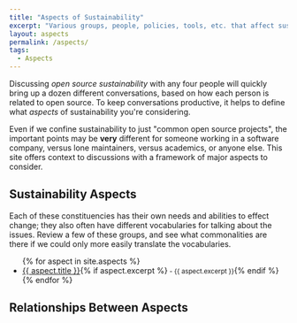 ```yaml
---
title: "Aspects of Sustainability"
excerpt: "Various groups, people, policies, tools, etc. that affect sustainability."
layout: aspects
permalink: /aspects/
tags:
  - Aspects
--- 
```


Discussing *open source sustainability* with any four people will quickly bring up a dozen different conversations, based on how each person is related to open source.  To keep conversations productive, it helps to define what *aspects* of sustainability you're considering.

Even if we confine sustainability to just "common open source projects", the important points may be **very** different for someone working in a software company, versus lone maintainers, versus academics, or anyone else.  This site offers context to discussions with a framework of major aspects to consider.

## Sustainability Aspects

Each of these constituencies has their own needs and abilities to effect change; they also often have different vocabularies for talking about the issues.  Review a few of these groups, and see what commonalities are there if we could only more easily translate the vocabularies.

<ul>
{% for aspect in site.aspects %}
<li><a href="{{ aspect.url }}">{{ aspect.title }}</a>{% if aspect.excerpt %}<small> - {{ aspect.excerpt }}</small>{% endif %}</li>
{% endfor %}
</ul>

## Relationships Between Aspects

